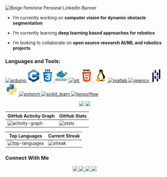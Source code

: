 
![Beige Feminine Personal LinkedIn Banner](https://github.com/user-attachments/assets/8621d77b-ad15-4adb-bb9b-b99b0ca45992)

-  I’m currently working on **computer vision for dynamic obstacle segmentation**

-  I’m currently learning **deep learning based approaches for robotics**

-  I’m looking to collaborate on **open source research AI/ML and robotics projects**

<h3 align="left">Languages and Tools:</h3>
<p align="left"> <a href="https://www.arduino.cc/" target="_blank" rel="noreferrer"> <img src="https://cdn.worldvectorlogo.com/logos/arduino-1.svg" alt="arduino" width="40" height="40"/> </a> <a href="https://www.w3schools.com/cpp/" target="_blank" rel="noreferrer"> <img src="https://raw.githubusercontent.com/devicons/devicon/master/icons/cplusplus/cplusplus-original.svg" alt="cplusplus" width="40" height="40"/> </a> <a href="https://www.w3schools.com/css/" target="_blank" rel="noreferrer"> <img src="https://raw.githubusercontent.com/devicons/devicon/master/icons/css3/css3-original-wordmark.svg" alt="css3" width="40" height="40"/> </a> <a href="https://www.docker.com/" target="_blank" rel="noreferrer"> <img src="https://raw.githubusercontent.com/devicons/devicon/master/icons/docker/docker-original-wordmark.svg" alt="docker" width="40" height="40"/> </a> <a href="https://git-scm.com/" target="_blank" rel="noreferrer"> <img src="https://www.vectorlogo.zone/logos/git-scm/git-scm-icon.svg" alt="git" width="40" height="40"/> </a> <a href="https://www.w3.org/html/" target="_blank" rel="noreferrer"> <img src="https://raw.githubusercontent.com/devicons/devicon/master/icons/html5/html5-original-wordmark.svg" alt="html5" width="40" height="40"/> </a> <a href="https://www.linux.org/" target="_blank" rel="noreferrer"> <img src="https://raw.githubusercontent.com/devicons/devicon/master/icons/linux/linux-original.svg" alt="linux" width="40" height="40"/> </a> <a href="https://www.mathworks.com/" target="_blank" rel="noreferrer"> <img src="https://upload.wikimedia.org/wikipedia/commons/2/21/Matlab_Logo.png" alt="matlab" width="40" height="40"/> </a> <a href="https://opencv.org/" target="_blank" rel="noreferrer"> <img src="https://www.vectorlogo.zone/logos/opencv/opencv-icon.svg" alt="opencv" width="40" height="40"/> </a> <a href="https://pandas.pydata.org/" target="_blank" rel="noreferrer"> <img src="https://raw.githubusercontent.com/devicons/devicon/2ae2a900d2f041da66e950e4d48052658d850630/icons/pandas/pandas-original.svg" alt="pandas" width="40" height="40"/> </a> <a href="https://www.python.org" target="_blank" rel="noreferrer"> <img src="https://raw.githubusercontent.com/devicons/devicon/master/icons/python/python-original.svg" alt="python" width="40" height="40"/> </a> <a href="https://pytorch.org/" target="_blank" rel="noreferrer"> <img src="https://www.vectorlogo.zone/logos/pytorch/pytorch-icon.svg" alt="pytorch" width="40" height="40"/> </a> <a href="https://scikit-learn.org/" target="_blank" rel="noreferrer"> <img src="https://upload.wikimedia.org/wikipedia/commons/0/05/Scikit_learn_logo_small.svg" alt="scikit_learn" width="40" height="40"/> </a> <a href="https://www.tensorflow.org" target="_blank" rel="noreferrer"> <img src="https://www.vectorlogo.zone/logos/tensorflow/tensorflow-icon.svg" alt="tensorflow" width="40" height="40"/> </a> </p>

<div align="center">
  
  ![](https://github.com/coderkai03/stats/blob/master/generated/overview.svg)
  ![](https://github.com/coderkai03/stats/blob/master/generated/languages.svg)
  
</div>

| **GitHub Activity Graph** | **GitHub Stats** |
|---|---|
| ![activity-graph](https://github-readme-activity-graph.vercel.app/graph?username=s0um0r0y&theme=tokyo-night&bg_color=00000000&hide_border=true&text_color=C4DBE0&title_color=34E6F2&icon_color=34E6F2) | ![stats](https://github-readme-stats.vercel.app/api?username=s0um0r0y&show_icons=true&theme=tokyonight&bg_color=00000000&hide_border=true&text_color=C4DBE0&title_color=34E6F2&icon_color=34E6F2) |

| **Top Languages** | **Current Streak** |
|---|---|
| ![top-languages](https://github-readme-stats.vercel.app/api/top-langs/?username=s0um0r0y&theme=tokyonight&layout=compact&bg_color=00000000&hide_border=true&text_color=C4DBE0&title_color=34E6F2&icon_color=34E6F2) | ![streak](https://github-readme-streak-stats.herokuapp.com?user=s0um0r0y&theme=tokyonight&hide_border=true&background=00000000&stroke=34E6F2&ring=34E6F2&fire=34E6F2&currStreakLabel=C4DBE0&sideNums=C4DBE0&currStreakNum=34E6F2&dates=C4DBE0&sideLabels=C4DBE0) |


### Connect With Me

<p align="center">
  <a href="http://www.linkedin.com/in/Soumo-Roy">
    <img src="https://img.shields.io/badge/LinkedIn-0077B5?style=for-the-badge&logo=linkedin&logoColor=white" height="32"/>
  </a>
  <a href="mailto:soumoroy09@gmail.com">
    <img src="https://img.shields.io/badge/Email-D14836?style=for-the-badge&logo=gmail&logoColor=white" height="32"/>
  </a>
  <a href="https://github.com/s0um0r0y">
    <img src="https://img.shields.io/badge/GitHub-100000?style=for-the-badge&logo=github&logoColor=white" height="32"/>
  </a>
<!--  <a href="https://leetcode.com/sarvajeeth21417/">
    <img src="https://img.shields.io/badge/LeetCode-000000?style=for-the-badge&logo=leetcode&logoColor=d16c06" height="32"/>
  </a> -->
<a href="https://s0um0r0y.github.io/">
    <img src="https://img.shields.io/badge/Portfolio-FF5722?style=for-the-badge&logo=todoist&logoColor=white" height="32"/>
  </a>
</p>

